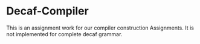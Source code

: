 # Decaf-Compiler
This is an assignment work for our compiler construction Assignments. It is not implemented for complete decaf grammar.
